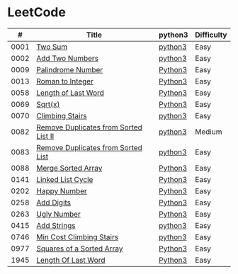 LeetCode
========
 

| # | Title | python3                                   | Difficulty |
|--| ----- |-------------------------------------------| ---------- | 
|0001|[Two Sum](https://leetcode.com/problems/two-sum/) | [python3](./LeetCode/0001-Two-Sum/0001-Two_sum.py) | Easy | 
|0002|[Add Two Numbers](https://leetcode.com/problems/add-two-numbers/) | [python3](./LeetCode/0002-Add-Two-Numbers/0002-Add-Two-Numbers.py) | Easy | 
|0009|[Palindrome Number](https://leetcode.com/problems/palindrome-number/) | [Python3](./LeetCode/0009-Palindrome-Number/0009.py) | Easy | 
|0013|[Roman to Integer](https://leetcode.com/problems/roman-to-integer/) | [Python3](./LeetCode/0013-Roman-to-Integer/0013.py) | Easy | 
|0058|[Length of Last Word](https://leetcode.com/problems/length-of-last-word/) | [Python3](./LeetCode/0058-Length-of-Last-Word/0058.py) | Easy | 
|0069|[Sqrt(x)](https://leetcode.com/problems/sqrtx/) | [Python3](./LeetCode/0069-Sqrt(x)/0069.py) | Easy |
|0070|[Climbing Stairs](https://leetcode.com/problems/climbing-stairs/) | [python3](./LeetCode/0070-Climbing-Stairs/0070.py) | Easy |
|0082|[Remove Duplicates from Sorted List II](https://leetcode.com/problems/remove-duplicates-from-sorted-list-ii/) | [python3](./LeetCode/0082-Remove-Duplicates-from-Sorted-List-II/0082.py) | Medium |
|0083|[Remove Duplicates from Sorted List](https://leetcode.com/problems/remove-duplicates-from-sorted-list/) | [python3](./LeetCode/0083-Remove-Duplicates-from-Sorted-List/0083.py) | Easy |
|0088|[Merge Sorted Array](https://leetcode.com/problems/merge-sorted-array/) | [Python3](./LeetCode/0088-Merge-Sorted-Array/0088.py) | Easy | 
|0141|[Linked List Cycle](https://leetcode.com/problems/linked-list-cycle/) | [Python3](./LeetCode/0141-Linked-List-Cycle/0141.py) | Easy | 
|0202|[Happy Number](https://leetcode.com/problems/happy-number/) | [Python3](./LeetCode/0202-Happy-Number/0202.py) | Easy | 
|0258|[Add Digits](https://leetcode.com/problems/add-digits/) | [Python3](./LeetCode/0258-add-digits/0258.py) | Easy | 
|0263|[Ugly Number](https://leetcode.com/problems/ugly-number/) | [Python3](./LeetCode/0263-ugly-number/0263.py) | Easy |
|0415|[Add Strings](https://leetcode.com/problems/add-strings/) | [python3](./LeetCode/0415-Add-Strings/0415.py) | Easy|
|0746|[Min Cost Climbing Stairs](https://leetcode.com/problems/min-cost-climbing-stairs/) | [python3](./LeetCode/0746-Min-Cost-Climbing-Stairs/0746.py) | Easy | 
|0977|[Squares of a Sorted Array](https://leetcode.com/problems/squares-of-a-sorted-array/) | [Python3](LeetCode/0977-Squares-of-a-Sorted-Array/0977.py) | Easy | 
|1945|[Length Of Last Word](https://leetcode.com/problems/length-of-last-word/) | [Python3](./LeetCode/1945-length-of-last-word/1945.py) | Easy | 

